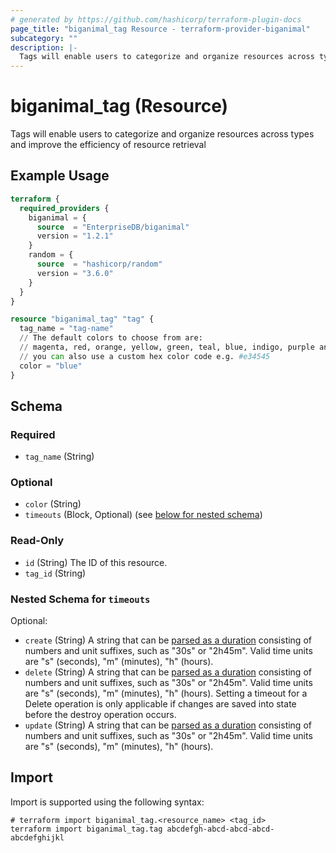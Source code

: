 ```yaml
---
# generated by https://github.com/hashicorp/terraform-plugin-docs
page_title: "biganimal_tag Resource - terraform-provider-biganimal"
subcategory: ""
description: |-
  Tags will enable users to categorize and organize resources across types and improve the efficiency of resource retrieval
---
```


# biganimal_tag (Resource)

Tags will enable users to categorize and organize resources across types and improve the efficiency of resource retrieval

## Example Usage

```terraform
terraform {
  required_providers {
    biganimal = {
      source  = "EnterpriseDB/biganimal"
      version = "1.2.1"
    }
    random = {
      source  = "hashicorp/random"
      version = "3.6.0"
    }
  }
}

resource "biganimal_tag" "tag" {
  tag_name = "tag-name"
  // The default colors to choose from are:
  // magenta, red, orange, yellow, green, teal, blue, indigo, purple and grey
  // you can also use a custom hex color code e.g. #e34545
  color = "blue"
}
```

<!-- schema generated by tfplugindocs -->
## Schema

### Required

- `tag_name` (String)

### Optional

- `color` (String)
- `timeouts` (Block, Optional) (see [below for nested schema](#nestedblock--timeouts))

### Read-Only

- `id` (String) The ID of this resource.
- `tag_id` (String)

<a id="nestedblock--timeouts"></a>
### Nested Schema for `timeouts`

Optional:

- `create` (String) A string that can be [parsed as a duration](https://pkg.go.dev/time#ParseDuration) consisting of numbers and unit suffixes, such as "30s" or "2h45m". Valid time units are "s" (seconds), "m" (minutes), "h" (hours).
- `delete` (String) A string that can be [parsed as a duration](https://pkg.go.dev/time#ParseDuration) consisting of numbers and unit suffixes, such as "30s" or "2h45m". Valid time units are "s" (seconds), "m" (minutes), "h" (hours). Setting a timeout for a Delete operation is only applicable if changes are saved into state before the destroy operation occurs.
- `update` (String) A string that can be [parsed as a duration](https://pkg.go.dev/time#ParseDuration) consisting of numbers and unit suffixes, such as "30s" or "2h45m". Valid time units are "s" (seconds), "m" (minutes), "h" (hours).

## Import

Import is supported using the following syntax:

```shell
# terraform import biganimal_tag.<resource_name> <tag_id>
terraform import biganimal_tag.tag abcdefgh-abcd-abcd-abcd-abcdefghijkl
```
